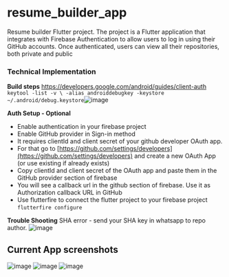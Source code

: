 # resume_builder_app

Resume builder Flutter project.
The project is a Flutter application that integrates with Firebase Authentication to allow users to log in using their GitHub accounts. Once authenticated, users can view all their repositories, both private and public

### Technical Implementation

**Build steps**
https://developers.google.com/android/guides/client-auth ```keytool -list -v \
-alias androiddebugkey -keystore ~/.android/debug.keystore```![image](https://github.com/user-attachments/assets/aac7528a-fb52-4131-8d0f-64782b5d6af9)

**Auth Setup - Optional**
  * Enable authentication in your firebase project
  * Enable GitHub provider in Sign-in method
  * It requires clientId and client secret of your github developer OAuth app.
  * For that go to [https://github.com/settings/developers](https://github.com/settings/developers) and create a new OAuth App (or use existing if already exists)
  * Copy clientId and client secret of the OAuth app and paste them in the GitHub provider section of firebase
  * You will see a callback url in the github section of firebase. Use it as Authorization callback URL in GitHub
  * Use flutterfire to connect the flutter project to your firebase project ```flutterfire configure```

**Trouble Shooting**
SHA error - send your SHA key in whatsapp to repo author. ![image](https://github.com/user-attachments/assets/787091fe-f850-4db4-b77c-778921923595)

## Current App screenshots

![image](https://github.com/user-attachments/assets/140fa0de-9df7-4e14-bad7-0d3e2d72fe06)
![image](https://github.com/user-attachments/assets/97de7cdb-2367-425e-bd2c-ed0fd892fc7d)
![image](https://github.com/user-attachments/assets/4639e28b-f4eb-4989-97d6-04c381b69e7b)

